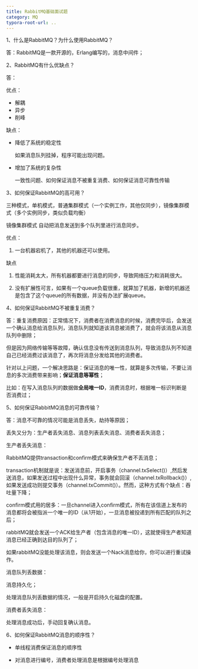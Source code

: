 ```yaml
---
title: RabbitMQ基础面试题
category: MQ
typora-root-url: ..
---
```


1、什么是RabbitMQ？为什么使用RabbitMQ？

答：RabbitMQ是一款开源的，Erlang编写的，消息中间件；

 

2、RabbitMQ有什么优缺点？

答：

优点：

- 解耦
- 异步
- 削峰

缺点：

- 降低了系统的稳定性

  如果消息队列挂掉，程序可能出现问题。

- 增加了系统的复杂性

  一致性问题、如何保证消息不被重复消费、如何保证消息可靠性传输



3、如何保证RabbitMQ的高可用？

三种模式，单机模式，普通集群模式（一个实例工作，其他仅同步），镜像集群模式（多个实例同步，类似负载均衡）

镜像集群模式
自动把消息发送到多个队列里进行消息同步。

优点：

1. 一台机器宕机了，其他的机器还可以使用。

缺点

1. 性能消耗太大，所有机器都要进行消息的同步，导致网络压力和消耗很大。

2. 没有扩展性可言，如果有一个queue负载很重，就算加了机器，新增的机器还是包含了这个queue的所有数据，并没有办法扩展queue。



4、如何保证RabbitMQ不被重复消费？

答：重复消费原因：正常情况下，消费者在消费消息的时候，消费完毕后，会发送一个确认消息给消息队列，消息队列就知道该消息被消费了，就会将该消息从消息队列中删除；

但是因为网络传输等等故障，确认信息没有传送到消息队列，导致消息队列不知道自己已经消费过该消息了，再次将消息分发给其他的消费者。

针对以上问题，一个解决思路是：保证消息的唯一性，就算是多次传输，不要让消息的多次消费带来影响；**保证消息等幂性**；

比如：在写入消息队列的数据做**全局唯一ID**，消费消息时，根据唯一标识判断是否消费过；

 

5、如何保证RabbitMQ消息的可靠传输？

答：消息不可靠的情况可能是消息丢失，劫持等原因；

丢失又分为：生产者丢失消息、消息列表丢失消息、消费者丢失消息；

 

生产者丢失消息：

RabbitMQ提供transaction和confirm模式来确保生产者不丢消息；

transaction机制就是说：发送消息前，开启事务（channel.txSelect()）,然后发送消息，如果发送过程中出现什么异常，事务就会回滚（channel.txRollback()）,如果发送成功则提交事务（channel.txCommit()）。然而，这种方式有个缺点：吞吐量下降；

confirm模式用的居多：一旦channel进入confirm模式，所有在该信道上发布的消息都将会被指派一个唯一的ID（从1开始），一旦消息被投递到所有匹配的队列之后；

rabbitMQ就会发送一个ACK给生产者（包含消息的唯一ID），这就使得生产者知道消息已经正确到达目的队列了；

如果rabbitMQ没能处理该消息，则会发送一个Nack消息给你，你可以进行重试操作。

 

消息队列丢数据：

消息持久化；

处理消息队列丢数据的情况，一般是开启持久化磁盘的配置。

 

消费者丢失消息：

处理消息成功后，手动回复确认消息。

 

6、如何保证RabbitMQ消息的顺序性？

- 单线程消费保证消息的顺序性

- 对消息进行编号，消费者处理消息是根据编号处理消息